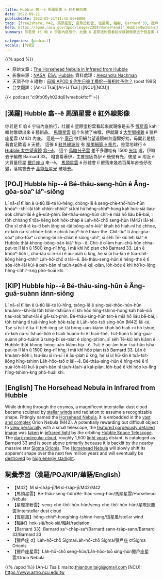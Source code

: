```yaml
---
title: Hubble 翕--ê 馬頭星雲 ê 紅外線影像
date: 2022-09-21
publishdate: 2022-09-21T11:45:00+0800
tags: [free2share, M42, 馬頭星雲, 星際塗粉雲, 恆星風, 輻射, Barnard 33, 獵戶座 σ, 獵戶座星雲]
hero: https://apod.nasa.gov/apod/image/2209/HorseheadIr_HubbleNachman_960.jpg
summary: 你若是 tī 咱 ê 宇宙內底旅行，壯麗 ê 星際塗粉雲看起來就親像是去予恆星風 kah 輻射雕塑出來 ê 藝術品。

categories: [podcast]
vocals: [阿錕]
---
```


{{% apod %}}

- 原始文章：[The Horsehead Nebula in Infrared from Hubble](https://apod.nasa.gov/apod/ap220921.html)
- 影像來源：[NASA](https://www.nasa.gov/), [ESA](https://www.esa.int/), [Hubble](https://www.nasa.gov/mission_pages/hubble/about); 資料處理：[Alexandra Nachman](https://www.flickr.com/photos/191751486@N08/)
- 天頂予你 ê 禮物：[毋知 APOD tī 你生日彼工攢佗一張相片予你？](https://apod.nasa.gov/apod/calendar/allyears.html) (post 1995)
- 台文翻譯：[An-Li Tsai][An-Li Tsai] ([NCU][NCU])

{{< podcast "cl9fo05yh02dq01vmebokftcf" >}}

## [漢羅] Hubble 翕--ê 馬頭星雲 ê 紅外線影像
你若是 tī 咱 ê 宇宙內底旅行，壯麗 ê 星際塗粉雲看起來就親像是去予 [恆星風][stellar winds] kah 輻射雕塑出來 ê 藝術品。
[馬頭星雲][Horsehead Nebula 1] 這个名號了袂䆀，伊就藏 tī [大型閣複雜][vast and complex] ê 獵戶座星雲 (M42) 內底。
這是一个 [家己][view personally] 欲用細台望遠鏡較無遐爾好揣，毋閣若是揣著會足歡喜 ê 天體。
這張 tī [紅外線波段][infrared light] 有 [精美細節 ê 相片][featured gorgeously detailed image]，是踅地球行 ê [Hubble 太空望遠鏡][Hubble Space Telescope] [翕--ê][taken]。
這个 [烏暗分子雲][dark molecular cloud] 差不多離咱有 1500 [光年][light years] 遠，伊嘛去予編做 Barnard 33。
咱會看著伊，主要是因為伊 ê 後壁有光，彼是 ùi 附近 ê 大質量恆星 [獵戶座 σ][Sigma Orionis] 來--ê。
[馬頭星雲][Horsehead Nebula 2] ê 形體會 tī 紲落來幾若百萬年沓沓仔改變，落尾會去予 [高能恆星光][high energy starlight] 破壞去。

## [POJ] Hubble hip--ê Bé-thâu-seng-hûn ê Âng-gōa-sòaⁿ iáⁿ-siōng
Lí nā-sī tī lán ê ú-tiū lāi-té lú-hêng, chòng-lē ê seng-chè-thô͘-hún-hûn khòaⁿ--khí-lâi to̍h chhin-chhiūⁿ sī khì hō͘ hêng-chhiⁿ-hong kah hok-siā tiau-sok chhut-lâi ê gē-su̍t-phín.
Bé-thâu-seng-hûn chit-ê miâ hō liáu bē-bái, i to̍h chhàng tī tōa-hêng koh ho̍k-cha̍p ê La̍h-hō͘-chō seng-hûn (M42) lāi-té.
Che sī chi̍t-ê ka-tī beh iōng sè-tâi bōng-oán-kiàⁿ khah bô hiah-nī hó chhoe, m̄-koh nā-sī chhōe-tio̍h ē chiok hoaⁿ-hí ê thian-thé.
Chit-tiuⁿ tī âng-gōa-sòaⁿ pho-tōaⁿ ū cheng-bí sè-chiat ê siòng-phìⁿ, sī se̍h Tē-kiû leh kiâⁿ ê Hubble thài-khong-bōng-oán-kiàⁿ hip--ê.
Chit-ê o͘-àm hun-chú-hûn chha-put-to lī lán ū 1500 kng-nî hn̄g, i mā khì hō͘ pian chò Barnard 33.
Lán ē khòaⁿ-tio̍h i, chú-iàu sī in-ūi i ê āu-piah ū kng, he sī ùi hū-kīn ê tōa-chit-liōng hêng-chhiⁿ La̍h-hō͘-chō σ lâi--ê.
Bé-thâu-seng-hûn ê hêng-thé ē tī sòa-lo̍h-lâi kúi-ā pah-bān nî tau̍h-tau̍h-á kái-piàn, lo̍h-bóe ē khì hō͘ ko-lêng hêng-chhiⁿ-kng phò-hoāi khì.

## [KIP] Hubble hip--ê Bé-thâu-sing-hûn ê Âng-guā-suànn iánn-siōng
Lí nā-sī tī lán ê ú-tiū lāi-té lú-hîng, tsòng-lē ê sing-tsè-thôo-hún-hûn khuànn--khí-lâi to̍h tshin-tshiūnn sī khì hōo hîng-tshinn-hong kah hok-siā tiau-sok tshut-lâi ê gē-su̍t-phín.
Bé-thâu-sing-hûn tsit-ê miâ hō liáu bē-bái, i to̍h tshàng tī tuā-hîng koh ho̍k-tsa̍p ê La̍h-hōo-tsō sing-hûn (M42) lāi-té.
Tse sī tsi̍t-ê ka-tī beh iōng sè-tâi bōng-uán-kiànn khah bô hiah-nī hó tshue, m̄-koh nā-sī tshuē-tio̍h ē tsiok huann-hí ê thian-thé.
Tsit-tiunn tī âng-guā-suànn pho-tuānn ū tsing-bí sè-tsiat ê siòng-phìnn, sī se̍h Tē-kiû leh kiânn ê Hubble thài-khong-bōng-uán-kiànn hip--ê.
Tsit-ê oo-àm hun-tsú-hûn tsha-put-to lī lán ū 1500 kng-nî hn̄g, i mā khì hōo pian tsò Barnard 33.
Lán ē khuànn-tio̍h i, tsú-iàu sī in-uī i ê āu-piah ū kng, he sī uì hū-kīn ê tuā-tsit-liōng hîng-tshinn La̍h-hōo-tsō σ lâi--ê.
Bé-thâu-sing-hûn ê hîng-thé ē tī suà-lo̍h-lâi kuí-ā pah-bān nî ta̍uh-ta̍uh-á kái-piàn, lo̍h-bué ē khì hōo ko-lîng hîng-tshinn-kng phò-huāi khì.

## [English] The Horsehead Nebula in Infrared from Hubble

While drifting through the cosmos, a magnificent interstellar dust cloud became sculpted by [stellar winds][stellar winds] and radiation to assume a recognizable shape.
Fittingly named the [Horsehead Nebula][Horsehead Nebula 1], it is embedded in the [vast and complex][vast and complex] Orion Nebula (M42).
A potentially rewarding but difficult object to [view personally][view personally] with a small telescope, the [featured gorgeously detailed image][featured gorgeously detailed image] was [taken][taken] in [infrared light][infrared light] by the orbiting [Hubble Space Telescope][Hubble Space Telescope].
The [dark molecular cloud][dark molecular cloud], roughly 1,500 [light years][light years] distant, is cataloged as Barnard 33 and is seen above primarily because it is backlit by the nearby massive star [Sigma Orionis][Sigma Orionis].
The [Horsehead Nebula][Horsehead Nebula 2] will slowly shift its apparent shape over the next few million years and will eventually be [destroyed][destroyed] by [high energy starlight][high energy starlight].

## 詞彙學習（漢羅/POJ/KIP/華語/English）
- 【M42】M sì-cha̍p-jī/M sì-tsa̍p-jī/M42/M42
- 【馬頭星雲】Bé-thâu-seng-hûn/Bé-thâu-seng-hûn/馬頭星雲/Horsehead Nebula
- 【星際塗粉雲】seng-chè-thô͘-hún-hûn/seng-chè-thô͘-hún-hûn/星際灰塵雲/interstellar dust cloud
- 【恆星風】hêng-chhiⁿ-hong/hîng-tshinn-hong/恆星風/stellar wind
- 【輻射】hok-siā/hok-siā/輻射/radiation
- 【Barnard 33】Barnard saⁿ-cha̍p-saⁿ/Barnard sann-tsa̍p-sann/Barnard 33/Barnard 33
- 【獵戶座 σ】La̍h-hō͘-chō Sigma/La̍h-hō͘-chō Sigma/獵戶座 σ/Sigma Orionis
- 【獵戶座星雲】La̍h-hō͘-chō seng-hûn/La̍h-hōo-tsō sing-hûn獵戶座星雲/Orion Nebula


{{% /apod %}}
[An-Li Tsai]: mailto:thianbun.taigi@gmail.com
[NCU]: https://www.astro.ncu.edu.tw

[copyright]: https://apod.nasa.gov/apod/fap/lib/about_apod.html#srapply

[stellar winds]:https://apod.nasa.gov/apod/ap000318.html
[Horsehead Nebula 1]:https://en.wikipedia.org/wiki/Horsehead_Nebula
[vast and complex]:https://apod.nasa.gov/apod/ap101023.html
[view personally]:https://www.youtube.com/watch?v=-PQpNb_yJVE
[featured gorgeously detailed image]:https://www.flickr.com/photos/191751486@N08/50918545833/
[taken]:http://www.youtube.com/watch?v=wgVjrPp38YE#!
[infrared light]:https://science.nasa.gov/ems/07_infraredwaves
[Hubble Space Telescope]:https://www.stsci.edu/hst/HST_overview
[dark molecular cloud]:https://apod.nasa.gov/apod/ap120129.html
[light years]:https://spaceplace.nasa.gov/light-year/en/
[Sigma Orionis]:https://en.wikipedia.org/wiki/Sigma_Orionis
[Horsehead Nebula 2]:https://apod.nasa.gov/apod/ap031007.html
[destroyed]:https://media.istockphoto.com/photos/funny-dog-made-a-mess-in-the-room-playful-puppy-french-bulldog-picture-id686918844?k=20&m=686918844&s=612x612&w=0&h=qCMidANjUwWYBM5bHviIradVjzCDlZ0gKJBkpSpVm6Q=
[high energy starlight]: https://science.nasa.gov/ems/10_ultravioletwaves
